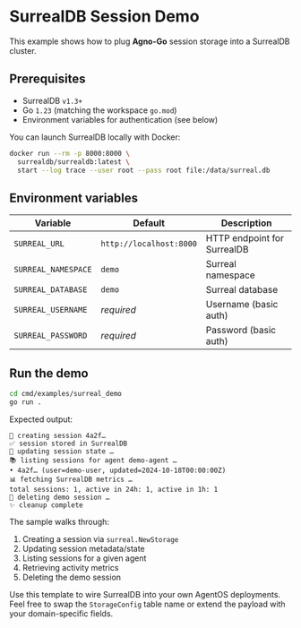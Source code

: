 # SurrealDB Session Demo

This example shows how to plug **Agno-Go** session storage into a SurrealDB cluster.

## Prerequisites

- SurrealDB `v1.3+`
- Go `1.23` (matching the workspace `go.mod`)
- Environment variables for authentication (see below)

You can launch SurrealDB locally with Docker:

```bash
docker run --rm -p 8000:8000 \
  surrealdb/surrealdb:latest \
  start --log trace --user root --pass root file:/data/surreal.db
```

## Environment variables

| Variable | Default | Description |
|----------|---------|-------------|
| `SURREAL_URL` | `http://localhost:8000` | HTTP endpoint for SurrealDB |
| `SURREAL_NAMESPACE` | `demo` | Surreal namespace |
| `SURREAL_DATABASE` | `demo` | Surreal database |
| `SURREAL_USERNAME` | _required_ | Username (basic auth) |
| `SURREAL_PASSWORD` | _required_ | Password (basic auth) |

## Run the demo

```bash
cd cmd/examples/surreal_demo
go run .
```

Expected output:

```
🌱 creating session 4a2f… 
✅ session stored in SurrealDB
🔄 updating session state …
📚 listing sessions for agent demo-agent …
• 4a2f… (user=demo-user, updated=2024-10-18T00:00:00Z)
📊 fetching SurrealDB metrics …
total sessions: 1, active in 24h: 1, active in 1h: 1
🧹 deleting demo session …
✨ cleanup complete
```

The sample walks through:

1. Creating a session via `surreal.NewStorage`
2. Updating session metadata/state
3. Listing sessions for a given agent
4. Retrieving activity metrics
5. Deleting the demo session

Use this template to wire SurrealDB into your own AgentOS deployments. Feel free to swap the `StorageConfig` table name or extend the payload with your domain-specific fields.
